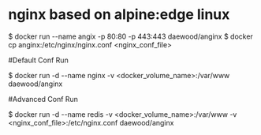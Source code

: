 # nginx based on alpine:edge linux
$ docker run --name angix -p 80:80 -p 443:443 daewood/anginx
$ docker cp anginx:/etc/nginx/nginx.conf <nginx_conf_file>

#Default Conf Run

$ docker run -d --name nginx -v <docker_volume_name>:/var/www daewood/anginx

#Advanced Conf Run

$ docker run -d --name redis -v <docker_volume_name>:/var/www -v <nginx_conf_file>:/etc/nginx.conf daewood/anginx
